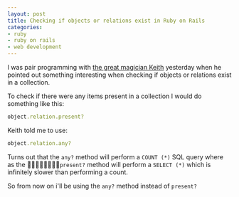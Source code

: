 ```yaml
---
layout: post
title: Checking if objects or relations exist in Ruby on Rails
categories:
- ruby
- ruby on rails
- web development
---
```

I was pair programming with [the great magician Keith](http://keithpitt.com/) yesterday when he pointed out something interesting when checking if objects or relations exist in a collection.

To check if there were any items present in a collection I would do something like this:

``` ruby
object.relation.present?
```

Keith told me to use:

``` ruby
object.relation.any?
```

Turns out that the `any?` method will perform a `COUNT (*)` SQL query where as the
`present?` method will perform a `SELECT (*)` which is infinitely slower than
performing a count.

So from now on i'll be using the `any?` method instead of `present?`